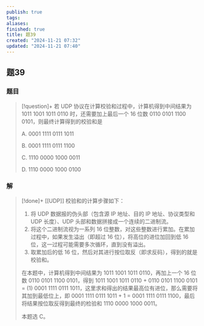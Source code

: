 ```yaml
---
publish: true
tags: 
aliases: 
finished: true
title: 题39
created: "2024-11-21 07:32"
updated: "2024-11-21 07:40"
---
```

## 题39
### 题目
> [!question]+
> 若 UDP 协议在计算校验和过程中，计算机得到中间结果为 1011 1001 1011 0110 时，还需要加上最后一个 16 位数 0110 0101 1100 0101，则最终计算得到的校验和是
> 
> A. 0001 1111 0111 1011
> 
> B. 0001 1111 0111 1100
> 
> C. 1110 0000 1000 0011
> 
> D. 1110 0000 1000 0100
### 解
> [!done]+
> [[UDP]] 校验和的计算步骤如下：
> 
> 1. 将 UDP 数据报的伪头部（包含源 IP 地址、目的 IP 地址、协议类型和 UDP 长度）、UDP 头部和数据拼接成一个连续的二进制流。
> 2. 将这个二进制流视为一系列 16 位整数，对这些整数进行累加。在累加过程中，如果发生溢出（即超过 16 位），将高位的进位加回到低 16 位，这一过程可能需要多次循环，直到没有溢出。
> 3. 取累加后的低 16 位，然后对其进行按位取反（即求反码），得到的就是校验和。
> 
> 在本题中，计算机得到中间结果为 1011 1001 1011 0110，再加上一个 16 位数 0110 0101 1100 0101，得到 1011 1001 1011 0110 + 0110 0101 1100 0101 = (1) 0001 1111 0111 1011，这里求和得出的结果最高位有进位，那么需要将其加到最低位上，即 0001 1111 0111 1011 + 1 = 0001 1111 0111 1100，最后将结果按位取反得到最终的检验和 1110 0000 1000 0011。
> 
> 本题选 C。